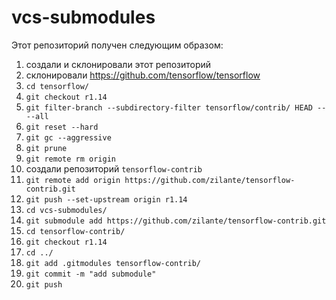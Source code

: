 # vcs-submodules
Этот репозиторий получен следующим образом:
1) создали и склонировали этот репозиторий
2) склонировали https://github.com/tensorflow/tensorflow
3) ``cd tensorflow/``
4) ``git checkout r1.14``
5) ``git filter-branch --subdirectory-filter tensorflow/contrib/ HEAD -- --all``
6) ``git reset --hard``
7) ``git gc --aggressive``
8) ``git prune``
9) ``git remote rm origin``
10) создали репозиторий `tensorflow-contrib`
11) ``git remote add origin https://github.com/zilante/tensorflow-contrib.git``
12) ``git push --set-upstream origin r1.14``
13) ``cd vcs-submodules/``
14) ``git submodule add https://github.com/zilante/tensorflow-contrib.git``
15) ``cd tensorflow-contrib/``
16) ``git checkout r1.14``
17) ``cd ../``
18) ``git add .gitmodules tensorflow-contrib/``
19) ``git commit -m "add submodule"``
20) ``git push``